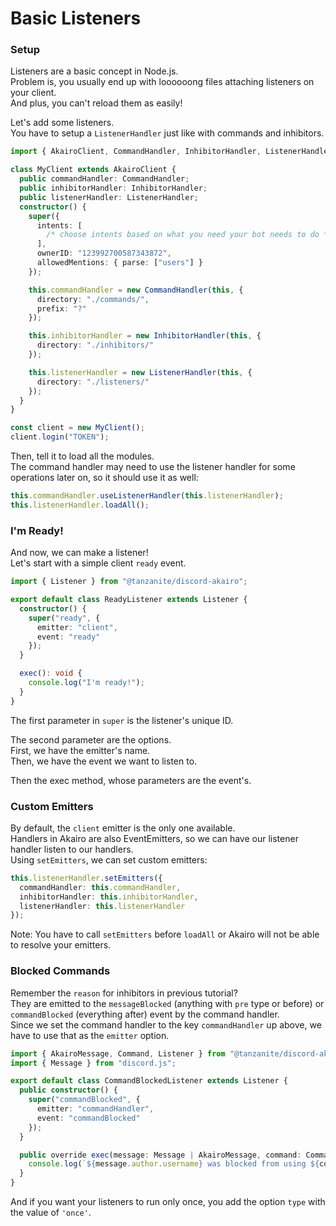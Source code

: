 <!-- markdownlint-disable MD001 MD026 -->

# Basic Listeners

### Setup

Listeners are a basic concept in Node.js.  
Problem is, you usually end up with loooooong files attaching listeners on your client.  
And plus, you can't reload them as easily!

Let's add some listeners.  
You have to setup a `ListenerHandler` just like with commands and inhibitors.

```ts
import { AkairoClient, CommandHandler, InhibitorHandler, ListenerHandler } from "@tanzanite/discord-akairo";

class MyClient extends AkairoClient {
  public commandHandler: CommandHandler;
  public inhibitorHandler: InhibitorHandler;
  public listenerHandler: ListenerHandler;
  constructor() {
    super({
      intents: [
        /* choose intents based on what you need your bot needs to do */
      ],
      ownerID: "123992700587343872",
      allowedMentions: { parse: ["users"] }
    });

    this.commandHandler = new CommandHandler(this, {
      directory: "./commands/",
      prefix: "?"
    });

    this.inhibitorHandler = new InhibitorHandler(this, {
      directory: "./inhibitors/"
    });

    this.listenerHandler = new ListenerHandler(this, {
      directory: "./listeners/"
    });
  }
}

const client = new MyClient();
client.login("TOKEN");
```

Then, tell it to load all the modules.  
The command handler may need to use the listener handler for some operations later on, so it should use it as well:

```ts
this.commandHandler.useListenerHandler(this.listenerHandler);
this.listenerHandler.loadAll();
```

### I'm Ready!

And now, we can make a listener!  
Let's start with a simple client `ready` event.

```ts
import { Listener } from "@tanzanite/discord-akairo";

export default class ReadyListener extends Listener {
  constructor() {
    super("ready", {
      emitter: "client",
      event: "ready"
    });
  }

  exec(): void {
    console.log("I'm ready!");
  }
}
```

The first parameter in `super` is the listener's unique ID.

The second parameter are the options.  
First, we have the emitter's name.  
Then, we have the event we want to listen to.

Then the exec method, whose parameters are the event's.

### Custom Emitters

By default, the `client` emitter is the only one available.  
Handlers in Akairo are also EventEmitters, so we can have our listener handler listen to our handlers.  
Using `setEmitters`, we can set custom emitters:

```ts
this.listenerHandler.setEmitters({
  commandHandler: this.commandHandler,
  inhibitorHandler: this.inhibitorHandler,
  listenerHandler: this.listenerHandler
});
```

Note: You have to call `setEmitters` before `loadAll` or Akairo will not be able to resolve your emitters.

### Blocked Commands

Remember the `reason` for inhibitors in previous tutorial?  
They are emitted to the `messageBlocked` (anything with `pre` type or before) or `commandBlocked` (everything after) event by the command handler.  
Since we set the command handler to the key `commandHandler` up above, we have to use that as the `emitter` option.

```ts
import { AkairoMessage, Command, Listener } from "@tanzanite/discord-akairo";
import { Message } from "discord.js";

export default class CommandBlockedListener extends Listener {
  public constructor() {
    super("commandBlocked", {
      emitter: "commandHandler",
      event: "commandBlocked"
    });
  }

  public override exec(message: Message | AkairoMessage, command: Command, reason: string): void {
    console.log(`${message.author.username} was blocked from using ${command.id} because of ${reason}!`);
  }
}
```

And if you want your listeners to run only once, you add the option `type` with the value of `'once'`.
